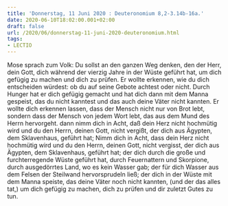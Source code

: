 ```yaml
---
title: 'Donnerstag, 11 Juni 2020 : Deuteronomium 8,2-3.14b-16a.'
date: 2020-06-10T18:02:00.001+02:00
draft: false
url: /2020/06/donnerstag-11-juni-2020-deuteronomium.html
tags: 
- LECTIO
---
```


Mose sprach zum Volk: Du sollst an den ganzen Weg denken, den der Herr, dein Gott, dich während der vierzig Jahre in der Wüste geführt hat, um dich gefügig zu machen und dich zu prüfen. Er wollte erkennen, wie du dich entscheiden würdest: ob du auf seine Gebote achtest oder nicht. Durch Hunger hat er dich gefügig gemacht und hat dich dann mit dem Manna gespeist, das du nicht kanntest und das auch deine Väter nicht kannten. Er wollte dich erkennen lassen, dass der Mensch nicht nur von Brot lebt, sondern dass der Mensch von jedem Wort lebt, das aus dem Mund des Herrn hervorgeht. dann nimm dich in Acht, daß dein Herz nicht hochmütig wird und du den Herrn, deinen Gott, nicht vergißt, der dich aus Ägypten, dem Sklavenhaus, geführt hat; Nimm dich in Acht, dass dein Herz nicht hochmütig wird und du den Herrn, deinen Gott, nicht vergisst, der dich aus Ägypten, dem Sklavenhaus, geführt hat; der dich durch die große und furchterregende Wüste geführt hat, durch Feuernattern und Skorpione, durch ausgedörrtes Land, wo es kein Wasser gab; der für dich Wasser aus dem Felsen der Steilwand hervorsprudeln ließ; der dich in der Wüste mit dem Manna speiste, das deine Väter noch nicht kannten, (und der das alles tat,) um dich gefügig zu machen, dich zu prüfen und dir zuletzt Gutes zu tun.